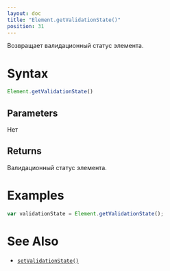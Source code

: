 ```yaml
---
layout: doc
title: "Element.getValidationState()"
position: 31
---
```


Возвращает валидационный статус элемента.

# Syntax

```js
Element.getValidationState()
```


## Parameters

Нет

## Returns

Валидационный статус элемента.

# Examples

```js
var validationState = Element.getValidationState();
```

# See Also

* [`setValidationState()`](../Element.setValidationState/)
